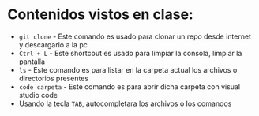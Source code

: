 # Contenidos vistos en clase:

* `git clone` - Este comando es usado para clonar un repo desde internet y descargarlo a la pc
* `Ctrl + L` - Este shortcout es usado para limpiar la consola, limpiar la pantalla
* `ls` - Este comando es para listar en la carpeta actual los archivos o directorios presentes
* `code carpeta` - Este comando es para abrir dicha carpeta con visual studio code
* Usando la tecla `TAB`, autocompletara los archivos o los comandos